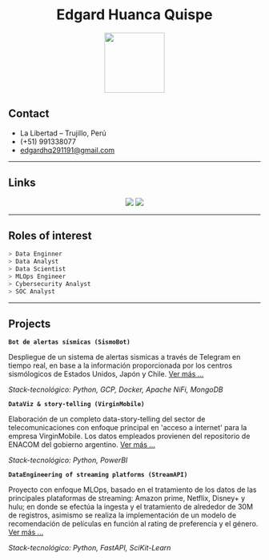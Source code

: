 <h1 align="center">Edgard Huanca Quispe</h1>
<p align="center"><a href="https://lh3.googleusercontent.com/drive-viewer/AFGJ81qz1W8eyJtE4ZcNqU_RjAEi8onq4iRMC8itVEOICYlexq_wop2DSmJQdR4E1f4Zxh3dq0rjJHGuUiIisAPSpMnBfh8pIA=s2560?source=screenshot.guru"> <img src="https://lh3.googleusercontent.com/drive-viewer/AFGJ81qz1W8eyJtE4ZcNqU_RjAEi8onq4iRMC8itVEOICYlexq_wop2DSmJQdR4E1f4Zxh3dq0rjJHGuUiIisAPSpMnBfh8pIA=s2560" width="120"/> </a></p>

## Contact

+ La Libertad – Trujillo, Perú
+ (+51) 991338077
+ edgardhq291191@gmail.com

***

## Links

<p align="center">
    <a href="https://www.linkedin.com/in/edgardhq29/"><img src="https://img.shields.io/badge/LinkedIn-0077B5?style=for-the-badge&logo=linkedin&logoColor=white"/></a>
    <a href="https://www.github.com/v1c4r10us"><img src="https://img.shields.io/badge/GitHub-100000?style=for-the-badge&logo=github&logoColor=white"/></a>
</p>

***

## Roles of interest

```bash
> Data Enginner
> Data Analyst
> Data Scientist
> MLOps Engineer
> Cybersecurity Analyst
> SOC Analyst
```

***

## Projects

**`Bot de alertas sísmicas (SismoBot)`** 

Despliegue de un sistema de alertas sismicas a través de Telegram en tiempo real, en base a la información proporcionada por los centros sismólogicos de Estados Unidos, Japón y Chile. [Ver más ...](https://edgard-huanca.streamlit.app/?file=sismic-alert.md)

*Stack-tecnológico: Python, GCP, Docker, Apache NiFi, MongoDB*

**`DataViz & story-telling (VirginMobile)`**

Elaboración de un completo data-story-telling del sector de telecomunicaciones con enfoque principal en 'acceso a internet' para la empresa VirginMobile. Los datos empleados provienen del repositorio de ENACOM del gobierno argentino. [Ver más ...](https://edgard-huanca.streamlit.app/?file=dataviz-pi.md)

*Stack-tecnológico: Python, PowerBI*

**`DataEngineering of streaming platforms (StreamAPI)`**

Proyecto con enfoque MLOps, basado en el tratamiento de los datos de las principales plataformas de streaming: Amazon prime, Netflix, Disney+ y hulu; en donde se efectúa la ingesta y el tratamiento de alrededor de 30M de registros, asimismo se realiza la implementación de un modelo de recomendación de películas en función al rating de preferencia y el género. [Ver más ...](https://edgard-huanca.streamlit.app/?file=stream-api.md)

*Stack-tecnológico: Python, FastAPI, SciKit-Learn*

